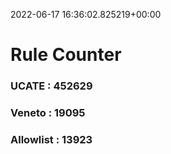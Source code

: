2022-06-17 16:36:02.825219+00:00
# Rule Counter 
 ### UCATE : 452629

 ### Veneto : 19095

 ### Allowlist : 13923